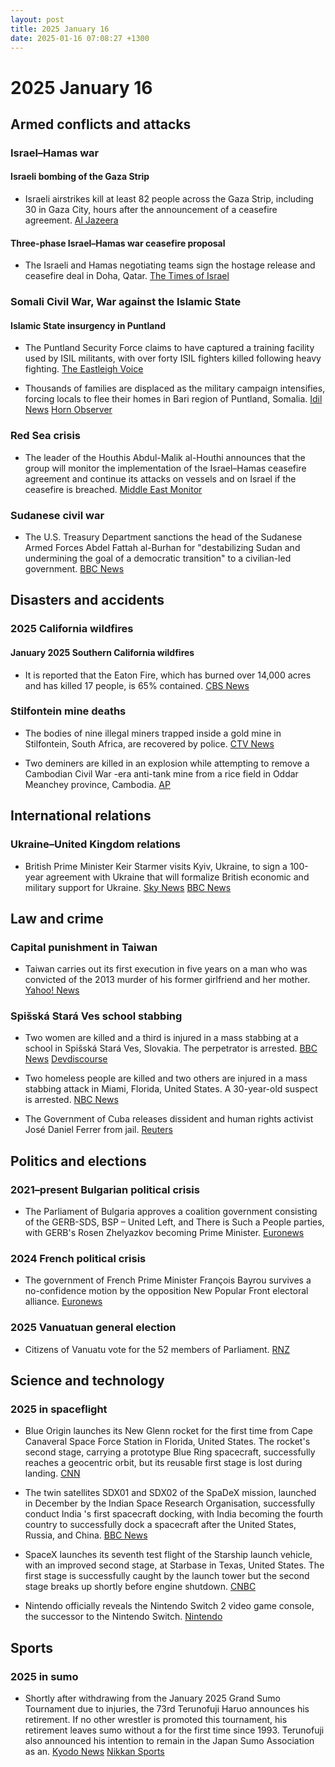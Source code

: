```yaml
---
layout: post
title: 2025 January 16
date: 2025-01-16 07:08:27 +1300
---
```


# 2025 January 16

## Armed conflicts and attacks

### Israel–Hamas war

#### Israeli bombing of the Gaza Strip

- Israeli airstrikes kill at least 82 people across the Gaza Strip, including 30 in Gaza City, hours after the announcement of a ceasefire agreement. [Al Jazeera](https://www.aljazeera.com/news/2025/1/16/israeli-attacks-kill-30-palestinians-in-gaza-after-ceasefire-deal-announced)

#### Three-phase Israel–Hamas war ceasefire proposal

- The Israeli and Hamas negotiating teams sign the hostage release and ceasefire deal in Doha, Qatar. [The Times of Israel](https://www.timesofisrael.com/liveblog_entry/israel-and-hamas-sign-hostage-ceasefire-deal-after-mediators-iron-out-final-kinks/)

### Somali Civil War, War against the Islamic State

#### Islamic State insurgency in Puntland

- The Puntland Security Force claims to have captured a training facility used by ISIL militants, with over forty ISIL fighters killed following heavy fighting. [The Eastleigh Voice](https://eastleighvoice.co.ke/somalia/105485/puntland-forces-record-major-victories-against-isis-in-somalia)

- Thousands of families are displaced as the military campaign intensifies, forcing locals to flee their homes in Bari region of Puntland, Somalia. [Idil News](https://www.idilnews.com/puntland-urging-international-community-while-forces-crack-down-toward-isis-discover-foreign-passports-and-bank-cards/) [Horn Observer](https://hornobserver.com/articles/3126/Puntland-Appeals-for-Urgent-Aid-Amid-Military-Operations-Against-ISIS)

### Red Sea crisis

- The leader of the Houthis Abdul-Malik al-Houthi announces that the group will monitor the implementation of the Israel–Hamas ceasefire agreement and continue its attacks on vessels and on Israel if the ceasefire is breached. [Middle East Monitor](https://www.middleeastmonitor.com/20250116-yemens-houthis-to-continue-attacks-if-gaza-ceasefire-breached/)

### Sudanese civil war

- The U.S. Treasury Department sanctions the head of the Sudanese Armed Forces Abdel Fattah al-Burhan for "destabilizing Sudan and undermining the goal of a democratic transition" to a civilian-led government. [BBC News](https://www.bbc.co.uk/news/articles/cn8x5nkj8pyo)

## Disasters and accidents

### 2025 California wildfires

#### January 2025 Southern California wildfires

- It is reported that the Eaton Fire, which has burned over 14,000 acres and has killed 17 people, is 65% contained. [CBS News](https://www.cbsnews.com/losangeles/news/eaton-fire-containment-altadena-strong-winds/)

### Stilfontein mine deaths

- The bodies of nine illegal miners trapped inside a gold mine in Stilfontein, South Africa, are recovered by police. [CTV News](https://www.ctvnews.ca/world/article/standoff-in-south-africa-ends-with-87-miners-dead-and-anger-over-polices-smoke-them-out-tactics/)

- Two deminers are killed in an explosion while attempting to remove a Cambodian Civil War -era anti-tank mine from a rice field in Oddar Meanchey province, Cambodia. [AP](https://apnews.com/article/landmine-cambodia-killed-cmac-khmer-rouge-c4468881e8805a3106c56f8a2e664d34)

## International relations

### Ukraine–United Kingdom relations

- British Prime Minister Keir Starmer visits Kyiv, Ukraine, to sign a 100-year agreement with Ukraine that will formalize British economic and military support for Ukraine. [Sky News](https://news.sky.com/story/sir-keir-starmer-to-sign-100-year-friendship-deal-with-ukraine-in-first-kyiv-visit-since-becoming-pm-13289508) [BBC News](https://www.bbc.co.uk/news/articles/cvgem31jekvo)

## Law and crime

### Capital punishment in Taiwan

- Taiwan carries out its first execution in five years on a man who was convicted of the 2013 murder of his former girlfriend and her mother. [Yahoo! News](https://uk.news.yahoo.com/taiwan-carries-first-execution-five-003203347.html)

### Spišská Stará Ves school stabbing

- Two women are killed and a third is injured in a mass stabbing at a school in Spišská Stará Ves, Slovakia. The perpetrator is arrested. [BBC News](https://www.bbc.com/news/articles/cx2kvz9d9rvo) [Devdiscourse](https://www.devdiscourse.com/article/law-order/3227238-tragic-school-stabbing-in-slovakia-two-dead)

- Two homeless people are killed and two others are injured in a mass stabbing attack in Miami, Florida, United States. A 30-year-old suspect is arrested. [NBC News](https://www.nbcmiami.com/news/local/police-investigate-death-in-downtown-miami-detain-suspect-armed-with-stick/3517156/)

- The Government of Cuba releases dissident and human rights activist José Daniel Ferrer from jail. [Reuters](https://www.reuters.com/world/americas/cuba-releases-jailed-dissident-rights-activist-jose-daniel-ferrer-2025-01-16/)

## Politics and elections

### 2021–present Bulgarian political crisis

- The Parliament of Bulgaria approves a coalition government consisting of the GERB-SDS, BSP – United Left, and There is Such a People parties, with GERB's Rosen Zhelyazkov becoming Prime Minister. [Euronews](https://www.euronews.com/2025/01/16/bulgarian-parliament-approves-centre-right-coalition-government)

### 2024 French political crisis

- The government of French Prime Minister François Bayrou survives a no-confidence motion by the opposition New Popular Front electoral alliance. [Euronews](https://www.euronews.com/my-europe/2025/01/16/new-french-prime-minister-francois-bayrou-survives-no-confidence-vote)

### 2025 Vanuatuan general election

- Citizens of Vanuatu vote for the 52 members of Parliament. [RNZ](https://www.rnz.co.nz/international/pacific-news/539119/polling-underway-in-vanuatu)

## Science and technology

### 2025 in spaceflight

- Blue Origin launches its New Glenn rocket for the first time from Cape Canaveral Space Force Station in Florida, United States. The rocket's second stage, carrying a prototype Blue Ring spacecraft, successfully reaches a geocentric orbit, but its reusable first stage is lost during landing. [CNN](https://www.cnn.com/2025/01/16/science/new-glenn-launch-blue-origin/index.html)

- The twin satellites SDX01 and SDX02 of the SpaDeX mission, launched in December by the Indian Space Research Organisation, successfully conduct India 's first spacecraft docking, with India becoming the fourth country to successfully dock a spacecraft after the United States, Russia, and China. [BBC News](https://www.bbc.com/news/articles/c8j89k02py0o)

- SpaceX launches its seventh test flight of the Starship launch vehicle, with an improved second stage, at Starbase in Texas, United States. The first stage is successfully caught by the launch tower but the second stage breaks up shortly before engine shutdown. [CNBC](https://www.cnbc.com/2025/01/16/spacex-launch-starship-flight-seven-starlink-satellite-test.html)

- Nintendo officially reveals the Nintendo Switch 2 video game console, the successor to the Nintendo Switch. [Nintendo](https://www.nintendo.com/us/whatsnew/nintendo-switch-2-to-be-released-in-2025/)

## Sports

### 2025 in sumo

- Shortly after withdrawing from the January 2025 Grand Sumo Tournament due to injuries, the 73rd Terunofuji Haruo announces his retirement. If no other wrestler is promoted this tournament, his retirement leaves sumo without a for the first time since 1993. Terunofuji also announced his intention to remain in the Japan Sumo Association as an. [Kyodo News](https://english.kyodonews.net/news/2025/01/14bd63c63a6b-sumo-lone-yokozuna-terunofuji-pulls-out-of-new-year-meet.html) [Nikkan Sports](https://www.nikkansports.com/battle/sumo/news/202501160000520.html)